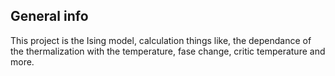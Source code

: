 ## General info
This project is the Ising model, calculation things like, the dependance of the thermalization with the temperature, fase change, critic temperature and more.
